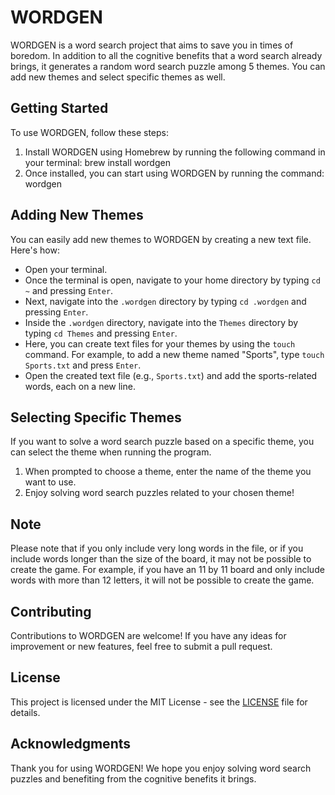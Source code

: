 # WORDGEN

WORDGEN is a word search project that aims to save you in times of boredom. In addition to all the cognitive benefits that a word search already brings, it generates a random word search puzzle among 5 themes. You can add new themes and select specific themes as well.

## Getting Started

To use WORDGEN, follow these steps:

1. Install WORDGEN using Homebrew by running the following command in your terminal: brew install wordgen
2. Once installed, you can start using WORDGEN by running the command: wordgen

## Adding New Themes

You can easily add new themes to WORDGEN by creating a new text file. Here's how:

- Open your terminal.
- Once the terminal is open, navigate to your home directory by typing `cd ~` and pressing `Enter`.
- Next, navigate into the `.wordgen` directory by typing `cd .wordgen` and pressing `Enter`.
- Inside the `.wordgen` directory, navigate into the `Themes` directory by typing `cd Themes` and pressing `Enter`.
- Here, you can create text files for your themes by using the `touch` command. For example, to add a new theme named "Sports", type `touch Sports.txt` and press `Enter`.
- Open the created text file (e.g., `Sports.txt`) and add the sports-related words, each on a new line.

## Selecting Specific Themes

If you want to solve a word search puzzle based on a specific theme, you can select the theme when running the program.

1. When prompted to choose a theme, enter the name of the theme you want to use.
2. Enjoy solving word search puzzles related to your chosen theme!

## Note

Please note that if you only include very long words in the file, or if you include words longer than the size of the board, it may not be possible to create the game. For example, if you have an 11 by 11 board and only include words with more than 12 letters, it will not be possible to create the game.

## Contributing

Contributions to WORDGEN are welcome! If you have any ideas for improvement or new features, feel free to submit a pull request.

## License

This project is licensed under the MIT License - see the [LICENSE](LICENSE) file for details.

## Acknowledgments

Thank you for using WORDGEN! We hope you enjoy solving word search puzzles and benefiting from the cognitive benefits it brings.

